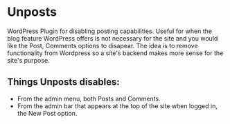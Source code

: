 # Unposts
WordPress Plugin for disabling posting capabilities.  Useful for when the blog
feature WordPress offers is not necessary for the site and you would like the
Post, Comments options to disapear.  The idea is to remove functionality from Wordpress so a site's backend makes more sense for the site's purpose.

## Things Unposts disables:
 - From the admin menu, both Posts and Comments.
 - From the admin bar that appears at the top of the site when logged in, the New Post option.
